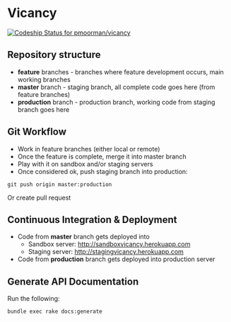 Vicancy
=======

[ ![Codeship Status for pmoorman/vicancy](https://codeship.io/projects/6420b1d0-e98f-0131-eba0-368dc75eab9e/status)](https://codeship.io/projects/26202)

Repository structure
--------------------

* **feature** branches - branches where feature development occurs, main working branches
* **master** branch - staging branch, all complete code goes here (from feature branches)
* **production** branch - production branch, working code from staging branch goes here

Git Workflow
------------

* Work in feature branches (either local or remote)
* Once the feature is complete, merge it into master branch
* Play with it on sandbox and/or staging servers
* Once considered ok, push staging branch into production:
```
git push origin master:production
```
Or create pull request

Continuous Integration & Deployment
-----------------------------------

* Code from **master** branch gets deployed into
  * Sandbox server: http://sandboxvicancy.herokuapp.com
  * Staging server: http://stagingvicancy.herokuapp.com
* Code from **production** branch gets deployed into production server

Generate API Documentation
--------------------------

Run the following:

    bundle exec rake docs:generate